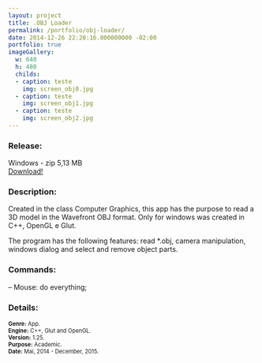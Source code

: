 ```yaml
---
layout: project
title: .OBJ Loader
permalink: /portfolio/obj-loader/
date: 2014-12-26 22:20:16.000000000 -02:00
portfolio: true
imageGallery:
  w: 640
  h: 480
  childs:
  - caption: teste
    img: screen_obj0.jpg
  - caption: teste
    img: screen_obj1.jpg
  - caption: teste
    img: screen_obj2.jpg
---
```


 <span/>

<h3>Release:</h3>

<div class="box">
Windows - zip 5,13 MB
<a href="https://dl.dropboxusercontent.com/u/90839850/Games/OBJ%20Loader.zip">
<div class="box-link">
Download!
</div>
</a>
</div>

<h3>Description:</h3>

Created in the class Computer Graphics, this app has the purpose to read a 3D model in the Wavefront OBJ format.
Only for windows was created in C++, OpenGL e Glut.

The program has the following features:
read *.obj,
camera manipulation,
windows dialog and
select and remove object parts.

<h3>Commands:</h3>

– Mouse: do everything;

<h3>Details:</h3>
<p style="font-size:0.8em">
<strong>Genre:</strong> App.<br>
<strong>Engine:</strong> C++, Glut and OpenGL.<br>
<strong>Version:</strong> 1.25.<br>
<strong>Purpose:</strong> Academic.<br>
<strong>Date:</strong> Mai, 2014 - December, 2015.<br>
</p>
